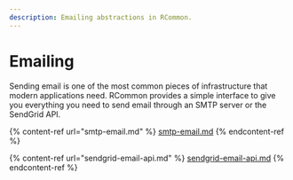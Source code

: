 ```yaml
---
description: Emailing abstractions in RCommon.
---
```


# Emailing

Sending email is one of the most common pieces of infrastructure that modern applications need. RCommon provides a simple interface to give you everything you need to send email through an SMTP server or the SendGrid API.&#x20;

{% content-ref url="smtp-email.md" %}
[smtp-email.md](smtp-email.md)
{% endcontent-ref %}

{% content-ref url="sendgrid-email-api.md" %}
[sendgrid-email-api.md](sendgrid-email-api.md)
{% endcontent-ref %}

